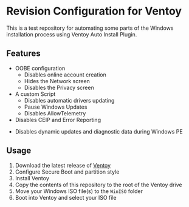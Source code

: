 # Revision Configuration for Ventoy

This is a test repository for automating some parts of the Windows installation process using Ventoy Auto Install Plugin.

## Features

- OOBE configuration
  - Disables online account creation
  - Hides the Network screen
  - Disables the Privacy screen
- A custom Script
  - Disables automatic drivers updating
  - Pause Windows Updates
  - Disables AllowTelemetry
- Disables CEIP and Error Reporting
<!-- - Prevents automatic Teams installation~~ -->
- Disables dynamic updates and diagnostic data during Windows PE

## Usage

1. Download the latest release of [Ventoy](https://github.com/ventoy/Ventoy/releases)
2. Configure Secure Boot and partition style
3. Install Ventoy
4. Copy the contents of this repository to the root of the Ventoy drive
5. Move your Windows ISO file(s) to the `WinISO` folder
6. Boot into Ventoy and select your ISO file
